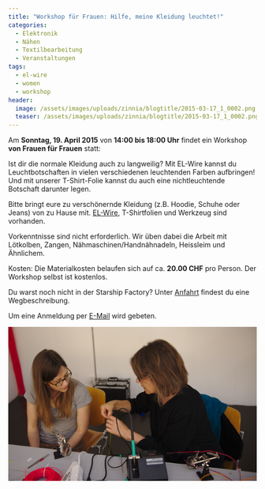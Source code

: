 ```yaml
---
title: "Workshop für Frauen: Hilfe, meine Kleidung leuchtet!"
categories:
  - Elektronik
  - Nähen
  - Textilbearbeitung  
  - Veranstaltungen
tags:
  - el-wire
  - women
  - workshop
header:
  image: /assets/images/uploads/zinnia/blogtitle/2015-03-17_1_0002.png
  teaser: /assets/images/uploads/zinnia/blogtitle/2015-03-17_1_0002.png
---
```


Am **Sonntag, 19. April 2015** von **14:00 bis 18:00 Uhr** findet ein Workshop **von Frauen für Frauen** statt:

Ist dir die normale Kleidung auch zu langweilig? Mit EL-Wire kannst du Leuchtbotschaften in vielen verschiedenen leuchtenden Farben aufbringen! Und mit unserer T-Shirt-Folie kannst du auch eine nichtleuchtende Botschaft darunter legen.

Bitte bringt eure zu verschönernde Kleidung (z.B. Hoodie, Schuhe oder Jeans) von zu Hause mit. [EL-Wire](https://learn.adafruit.com/el-wire/overview), T-Shirtfolien und Werkzeug sind vorhanden.

Vorkenntnisse sind nicht erforderlich. Wir üben dabei die Arbeit mit Lötkolben, Zangen, Nähmaschinen/Handnähnadeln, Heissleim und Ähnlichem.

Kosten: Die Materialkosten belaufen sich auf ca. **20.00 CHF** pro Person. Der Workshop selbst ist kostenlos.

Du warst noch nicht in der Starship Factory? Unter [Anfahrt](https://starship-factory.ch/anfahrt/) findest du eine Wegbeschreibung.

Um eine Anmeldung per [E-Mail](mailto:workshops@lists.starship-factory.ch?subject=Frauenworkshop%2019.4.2015&body=Hiermit%20melde%20ich%20mich%20f%C3%BCr%20den%20Workshop%20am%2019.04.2015%20an.%20Die%2020%20CHF%20an%20Materialkosten%20und%20mein%20Kleidungsst%C3%BCck%20werde%20ich%20mitbringen.) wird gebeten.

![Der Workshop war ein leuchtender Erfolg!](/assets/images/snippet_images/content/der-workshop-war-ein-leuchtender-erfolg.png "Der Workshop war ein leuchtender Erfolg!")
